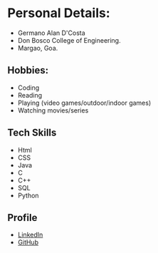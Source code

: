 # Personal Details:

- Germano Alan D'Costa  
- Don Bosco College of Engineering.
- Margao, Goa.

## Hobbies:

- Coding
- Reading  
- Playing (video games/outdoor/indoor games)
- Watching movies/series

## Tech Skills

- Html
- CSS
- Java
- C
- C++
- SQL
- Python


## Profile

- [LinkedIn](https://www.linkedin.com/in/germano-d-costa-a62b23154)
- [GitHub](https://github.com/Germano06)
